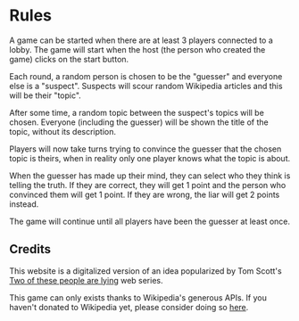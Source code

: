 # Rules

A game can be started when there are at least 3 players connected to a
lobby. The game will start when the host (the person who created the game)
clicks on the start button.

Each round, a random person is chosen to be the "guesser" and everyone else is a "suspect". Suspects will scour random
Wikipedia articles and this will be their "topic".

After some time, a random topic between the suspect's topics will be chosen. Everyone
(including the guesser) will be shown the title of the topic, without its
description.

Players will now take turns trying to convince the guesser
that the chosen topic is theirs, when in reality only one player knows
what the topic is about.

When the guesser has made up their mind, they can
select who they think is telling the truth. If they are correct, they will
get 1 point and the person who convinced them will get 1 point. If they
are wrong, the liar will get 2 points instead.

The game will continue until all players have been the guesser at least once.

## Credits

This website is a digitalized version of an idea popularized by Tom Scott's [Two of these people are lying](https://www.youtube.com/watch?v=AlNNkeB9pjU) web series.

This game can only exists thanks to Wikipedia's generous APIs. If you haven't donated to Wikipedia yet, please consider doing so [here](https://donate.wikimedia.org/).

